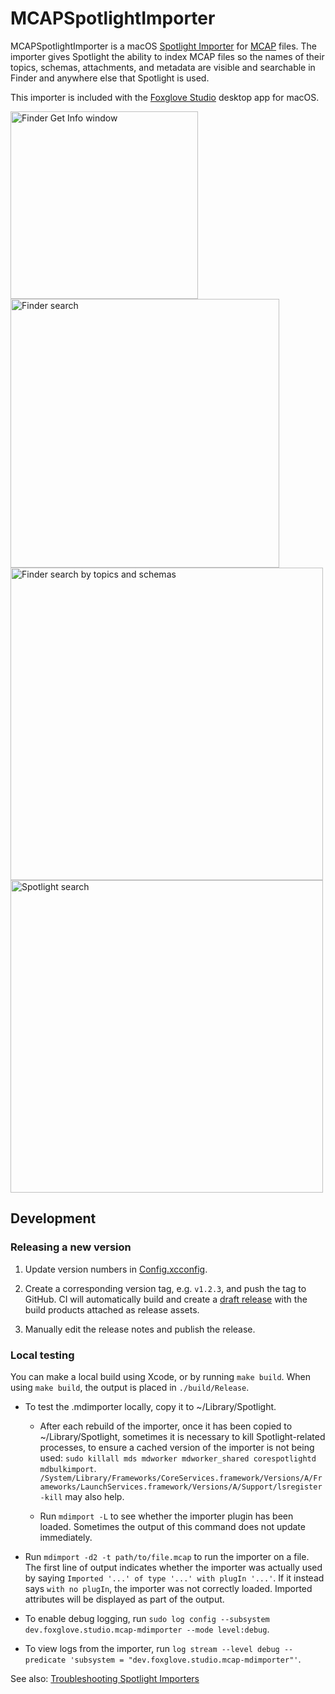 # MCAPSpotlightImporter

MCAPSpotlightImporter is a macOS [Spotlight Importer](https://developer.apple.com/library/archive/documentation/Carbon/Conceptual/MDImporters/Concepts/WritingAnImp.html) for [MCAP](https://mcap.dev/) files. The importer gives Spotlight the ability to index MCAP files so the names of their topics, schemas, attachments, and metadata are visible and searchable in Finder and anywhere else that Spotlight is used.

This importer is included with the [Foxglove Studio](https://foxglove.dev/studio) desktop app for macOS.

<img width="300" alt="Finder Get Info window" src="https://user-images.githubusercontent.com/14237/199407465-9886f55d-dc75-48bc-8c0d-5b5392a33d34.png">
<img width="430" alt="Finder search" src="https://user-images.githubusercontent.com/14237/199407550-fc36c034-5541-41db-86a7-eade699fd09f.png">
<img width="500" alt="Finder search by topics and schemas" src="https://user-images.githubusercontent.com/14237/199407593-b32836c5-f6b2-4b78-bfb0-25c4168c5f85.png">
<img width="500" alt="Spotlight search" src="https://user-images.githubusercontent.com/14237/199407603-3adbedb6-adfa-4322-a7e8-ea7487eb055d.png">

## Development

### Releasing a new version

1. Update version numbers in [Config.xcconfig](./MCAPSpotlightImporter/Config.xcconfig).

1. Create a corresponding version tag, e.g. `v1.2.3`, and push the tag to GitHub. CI will automatically build and create a [draft release](https://github.com/foxglove/MCAPSpotlightImporter/releases) with the build products attached as release assets.

1. Manually edit the release notes and publish the release.

### Local testing

You can make a local build using Xcode, or by running `make build`. When using `make build`, the output is placed in `./build/Release`.

- To test the .mdimporter locally, copy it to ~/Library/Spotlight.

  - After each rebuild of the importer, once it has been copied to ~/Library/Spotlight, sometimes it is necessary to kill Spotlight-related processes, to ensure a cached version of the importer is not being used: `sudo killall mds mdworker mdworker_shared corespotlightd mdbulkimport`. `/System/Library/Frameworks/CoreServices.framework/Versions/A/Frameworks/LaunchServices.framework/Versions/A/Support/lsregister -kill` may also help.

  - Run `mdimport -L` to see whether the importer plugin has been loaded. Sometimes the output of this command does not update immediately.

- Run `mdimport -d2 -t path/to/file.mcap` to run the importer on a file. The first line of output indicates whether the importer was actually used by saying `Imported '...' of type '...' with plugIn '...'`. If it instead says `with no plugIn`, the importer was not correctly loaded. Imported attributes will be displayed as part of the output.

- To enable debug logging, run `sudo log config --subsystem dev.foxglove.studio.mcap-mdimporter --mode level:debug`.

- To view logs from the importer, run `log stream --level debug --predicate 'subsystem = "dev.foxglove.studio.mcap-mdimporter"'`.

See also: [Troubleshooting Spotlight Importers](https://developer.apple.com/library/archive/documentation/Carbon/Conceptual/MDImporters/Concepts/Troubleshooting.html#//apple_ref/doc/uid/TP40001690-CJBEJBHH)
